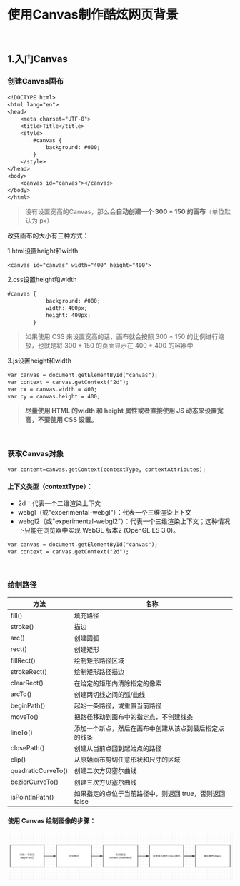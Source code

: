 # 使用Canvas制作酷炫网页背景
&nbsp;

## 1.入门Canvas

### 创建Canvas画布

    <!DOCTYPE html>
    <html lang="en">
    <head>
        <meta charset="UTF-8">
        <title>Title</title>
        <style>
            #canvas {
                background: #000;
            }
        </style>
    </head>
    <body>
        <canvas id="canvas"></canvas>
    </body>
    </html>





>没有设置宽高的Canvas，那么会**自动创建一个 300 * 150 的画布**（单位默认为 px）


改变画布的大小有三种方式：  

1.html设置height和width

    <canvas id="canvas" width="400" height="400">
    

2.css设置height和width

    #canvas {
                background: #000;
                width: 400px;
                height: 400px;
            }
          
>如果使用 CSS 来设置宽高的话，画布就会按照 300 * 150 的比例进行缩放，也就是将 300 * 150 的页面显示在 400 * 400 的容器中
  
3.js设置height和width

    var canvas = document.getElementById("canvas");
    var context = canvas.getContext("2d");
    var cx = canvas.width = 400;
    var cy = canvas.height = 400;
    
    
>**尽量使用 HTML 的width 和 height 属性或者直接使用 JS 动态来设置宽高，不要使用 CSS 设置。**

&nbsp;
### 获取Canvas对象

    var content=canvas.getContext(contextType, contextAttributes);

#### 上下文类型（contextType）：

- 2d：代表一个二维渲染上下文
- webgl（或"experimental-webgl"）：代表一个三维渲染上下文
- webgl2（或"experimental-webgl2"）：代表一个三维渲染上下文；这种情况下只能在浏览器中实现 WebGL 版本2 (OpenGL ES 3.0)。

```
var canvas = document.getElementById("canvas");
var context = canvas.getContext("2d");
```
    
&nbsp;
### 绘制路径


**方法**|**名称**
 ------------- | ------------- 
 fill()	|填充路径
 stroke()|	描边
 arc()|	创建圆弧
 rect()|	创建矩形
 fillRect()|	绘制矩形路径区域
 strokeRect()|	绘制矩形路径描边
 clearRect()|	在给定的矩形内清除指定的像素
 arcTo()|	创建两切线之间的弧/曲线
 beginPath()|	起始一条路径，或重置当前路径
 moveTo()|	把路径移动到画布中的指定点，不创建线条
 lineTo()|	添加一个新点，然后在画布中创建从该点到最后指定点的线条
 closePath()|	创建从当前点回到起始点的路径
 clip()|	从原始画布剪切任意形状和尺寸的区域
 quadraticCurveTo()|	创建二次方贝塞尔曲线
 bezierCurveTo()|	创建三次方贝塞尔曲线
 isPointInPath()|	如果指定的点位于当前路径中，则返回 true，否则返回 false

#### 使用 Canvas 绘制图像的步骤：
![绘制图像的步骤](/sourse/1.png "绘制图像的步骤")